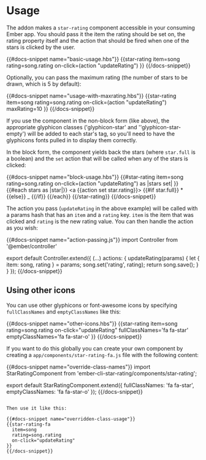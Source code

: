 # Usage

The addon makes a `star-rating` component accessible in your consuming Ember app. You should pass it the item the rating should be set on, the rating property itself and the action that should be fired when one of the stars is clicked by the user.

{{#docs-snippet name="basic-usage.hbs"}}
  {{star-rating
    item=song
    rating=song.rating
    on-click=(action "updateRating")
  }}
{{/docs-snippet}}

Optionally, you can pass the maximum rating (the number of stars to be drawn, which is 5 by default):

{{#docs-snippet name="usage-with-maxrating.hbs"}}
  {{star-rating
    item=song
    rating=song.rating
    on-click=(action "updateRating")
    maxRating=10
  }}
{{/docs-snippet}}

If you use the component in the non-block form (like above), the appropriate glyphicon classes ('glyphicon-star' and ''glyphicon-star-empty') will be added to each star's tag, so you'll need to have the glyphicons fonts pulled in to display them correctly.

In the block form, the component yields back the stars (where `star.full` is a boolean) and the `set` action that will be called when any of the stars is clicked:

{{#docs-snippet name="block-usage.hbs"}}
  {{#star-rating
    item=song
    rating=song.rating
    on-click=(action "updateRating") as |stars set|
  }}
    {{#each stars as |star|}}
      <a {{action set star.rating}}>
        {{#if star.full}}
          *
        {{else}}
          _
        {{/if}}
      </a>
    {{/each}}
  {{/star-rating}}
{{/docs-snippet}}

The action you pass (`updateRating` in the above example) will be called with a params hash that has an `item` and a `rating` key. `item` is the item that was clicked and `rating` is the new rating value. You can then handle the action as you wish:

{{#docs-snippet name="action-passing.js"}}
import Controller from '@ember/controller'

export default Controller.extend({
  (...)
  actions: {
    updateRating(params) {
      let { item: song, rating } = params;
      song.set('rating', rating);
      return song.save();
    }
  }
});
{{/docs-snippet}}

## Using other icons

You can use other glyphicons or font-awesome icons by specifying `fullClassNames` and `emptyClassNames` like this:

{{#docs-snippet name="other-icons.hbs"}}
  {{star-rating
    item=song
    rating=song.rating
    on-click="updateRating"
    fullClassNames='fa fa-star'
    emptyClassNames='fa fa-star-o'
  }}
{{/docs-snippet}}

If you want to do this globally you can create your own component by creating a `app/components/star-rating-fa.js` file with the following content:

{{#docs-snippet name="override-class-names"}}
  import StarRatingComponent from 'ember-cli-star-rating/components/star-rating';

  export default StarRatingComponent.extend({
    fullClassNames: 'fa fa-star',
    emptyClassNames: 'fa fa-star-o'
  });
{{/docs-snippet}}
```

Then use it like this:

{{#docs-snippet name="overridden-class-usage"}}
{{star-rating-fa
  item=song
  rating=song.rating
  on-click="updateRating"
}}
{{/docs-snippet}}
